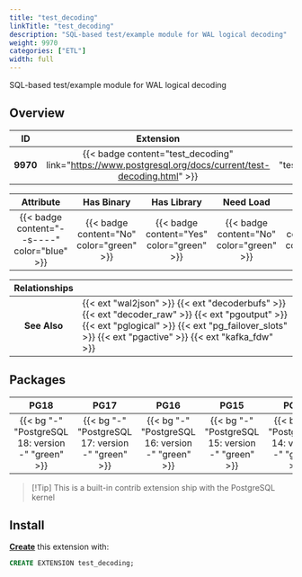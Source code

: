 ```yaml
---
title: "test_decoding"
linkTitle: "test_decoding"
description: "SQL-based test/example module for WAL logical decoding"
weight: 9970
categories: ["ETL"]
width: full
---
```


SQL-based test/example module for WAL logical decoding


## Overview

|    ID    | Extension |  Package   | Version |        Category        |           License            |       Language       |
|:--------:|:---------:|:----------:|:-------:|:----------------------:|:----------------------------:|:--------------------:|
| **9970** | {{< badge content="test_decoding" link="https://www.postgresql.org/docs/current/test-decoding.html" >}} | {{< ext "test_decoding" >}} | `-` | {{< category "ETL" >}} | {{< license "PostgreSQL" >}} | {{< language "C" >}} |


|  Attribute | Has Binary | Has Library | Need Load | Has DDL | Relocatable | Trusted |
|:----------:|:----------:|:-----------:|:---------:|:-------:|:-----------:|:-------:|
| {{< badge content="--s----" color="blue" >}} | {{< badge content="No" color="green" >}} | {{< badge content="Yes" color="green" >}} | {{< badge content="No" color="green" >}} | {{< badge content="No" color="green" >}} | {{< badge content="no" color="red" >}} | {{< badge content="no" color="red" >}} |


| **Relationships** |   |
|:-----------------:|:----|
|   **See Also**    | {{< ext "wal2json" >}} {{< ext "decoderbufs" >}} {{< ext "decoder_raw" >}} {{< ext "pgoutput" >}} {{< ext "pglogical" >}} {{< ext "pg_failover_slots" >}} {{< ext "pgactive" >}} {{< ext "kafka_fdw" >}} |


## Packages

| **PG18** | **PG17** | **PG16** | **PG15** | **PG14** | **PG13** |
|:--------:|:--------:|:--------:|:--------:|:--------:|:--------:|
| {{< bg "-" "PostgreSQL 18: version -" "green" >}} | {{< bg "-" "PostgreSQL 17: version -" "green" >}} | {{< bg "-" "PostgreSQL 16: version -" "green" >}} | {{< bg "-" "PostgreSQL 15: version -" "green" >}} | {{< bg "-" "PostgreSQL 14: version -" "green" >}} | {{< bg "-" "PostgreSQL 13: version -" "green" >}} |

> [!Tip] This is a built-in contrib extension ship with the PostgreSQL kernel


## Install

[**Create**](https://ext.pgsty.com/usage/create) this extension with:

```sql
CREATE EXTENSION test_decoding;
```
